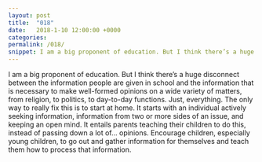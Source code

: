 ```yaml
---
layout: post
title:  "018"
date:   2018-1-10 12:00:00 +0000
categories: 
permalink: /018/
snippet: I am a big proponent of education. But I think there’s a huge disconnect between the information people are given in school and the information that is necessary to make well-formed opinions.
---
```


I am a big proponent of education. But I think there’s a huge disconnect between the information people are given in school and the information that is necessary to make well-formed opinions on a wide variety of matters, from religion, to politics, to day-to-day functions. Just, everything. The only way to really fix this is to start at home. It starts with an individual actively seeking information, information from two or more sides of an issue, and keeping an open mind. It entails parents teaching their children to do this, instead of passing down a lot of… opinions. Encourage children, especially young children, to go out and gather information for themselves and teach them how to process that information. 
